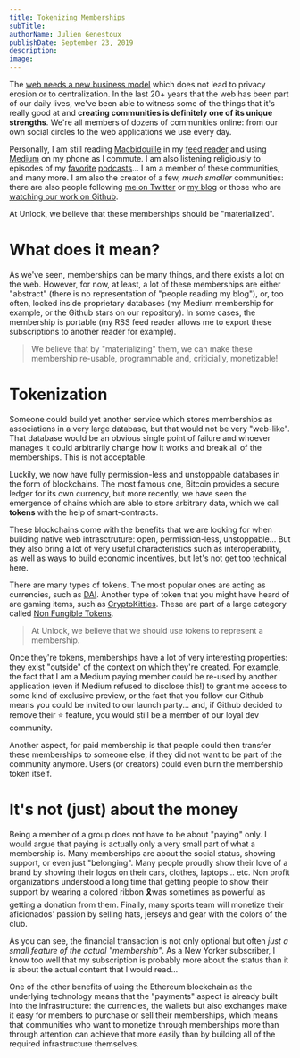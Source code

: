```yaml
---
title: Tokenizing Memberships
subTitle:
authorName: Julien Genestoux
publishDate: September 23, 2019
description:
image:
---
```


The [web needs a new business model](https://medium.com/unlock-protocol/its-time-to-unlock-the-web-b98e9b94add1) which does not lead to privacy erosion or to centralization. In the last 20+ years that the web has been part of our daily lives, we've been able to witness some of the things that it's really good at and **creating communities is definitely one of its unique strengths**. We're all members of dozens of communities online: from our own social circles to the web applications we use every day.

Personally, I am still reading [Macbidouille](https://macbidouille.com/) in my [feed reader](https://feedbin.com/) and using [Medium](https://medium.com) on my phone as I commute. I am also listening religiously to episodes of my [favorite](https://gimletmedia.com/shows/reply-all) [podcasts](https://darknetdiaries.com/)... I am a member of these communities, and many more. I am also the creator of a few, _much smaller_ communities: there are also people following [me on Twitter](https://twitter.com/julien51) or [my blog](https://www.ouvre-boite.com/) or those who are [watching our work on Github](https://github.com/unlock-protocol/unlock/).

At Unlock, we believe that these memberships should be "materialized".

# What does it mean?

As we've seen, memberships can be many things, and there exists a lot on the web. However, for now, at least, a lot of these memberships are either "abstract" (there is no representation of "people reading my blog"), or, too often, locked inside proprietary databases (my Medium membership for example, or the Github stars on our repository). In some cases, the membership is portable (my RSS feed reader allows me to export these subscriptions to another reader for example).

> We believe that by "materializing" them, we can make these membership re-usable, programmable and, criticially, monetizable!

# Tokenization

Someone could build yet another service which stores memberships as associations in a very large database, but that would not be very "web-like". That database would be an obvious single point of failure and whoever manages it could arbitrarily change how it works and break all of the memberships. This is not acceptable.

Luckily, we now have fully permission-less and unstoppable databases in the form of blockchains. The most famous one, Bitcoin provides a secure ledger for its own currency, but more recently, we have seen the emergence of chains which are able to store arbitrary data, which we call **tokens** with the help of smart-contracts.

These blockchains come with the benefits that we are looking for when building native web intrasctruture: open, permission-less, unstoppable... But they also bring a lot of very useful characteristics such as interoperability, as well as ways to build economic incentives, but let's not get too technical here.

There are many types of tokens. The most popular ones are acting as currencies, such as [DAI](https://makerdao.com/en/dai/). Another type of token that you might have heard of are gaming items, such as [CryptoKitties](https://www.cryptokitties.co/). These are part of a large category called [Non Fungible Tokens](https://unlock-protocol.com/blog/non-fungible-tokens-betaworks/).

> At Unlock, we believe that we should use tokens to represent a membership.

Once they're tokens, memberships have a lot of very interesting properties: they exist "outside" of the context on which they're created. For example, the fact that I am a Medium paying member could be re-used by another application (even if Medium refused to disclose this!) to grant me access to some kind of exclusive preview, or the fact that you follow our Github means you could be invited to our launch party... and, if Github decided to remove their ⭐️ feature, you would still be a member of our loyal dev community.

Another aspect, for paid membership is that people could then transfer these memberships to someone else, if they did not want to be part of the community anymore. Users (or creators) could even burn the membership token itself.

# It's not (just) about the money

Being a member of a group does not have to be about "paying" only. I would argue that paying is actually only a very small part of what a membership is. Many memberships are about the social status, showing support, or even just "belonging". Many people proudly show their love of a brand by showing their logos on their cars, clothes, laptops... etc. Non profit organizations understood a long time that getting people to show their support by wearing a colored ribbon 🎗was sometimes as powerful as getting a donation from them. Finally, many sports team will monetize their aficionados' passion by selling hats, jerseys and gear with the colors of the club.

As you can see, the financial transaction is not only optional but often _just a small feature of the actual "membership"_. As a New Yorker subscriber, I know too well that my subscription is probably more about the status than it is about the actual content that I would read...

One of the other benefits of using the Ethereum blockchain as the underlying technology means that the "payments" aspect is already built into the infrastructure: the currencies, the wallets but also exchanges make it easy for members to purchase or sell their memberships, which means that communities who want to monetize through memberships more than through attention can achieve that more easily than by building all of the required infrastructure themselves.
